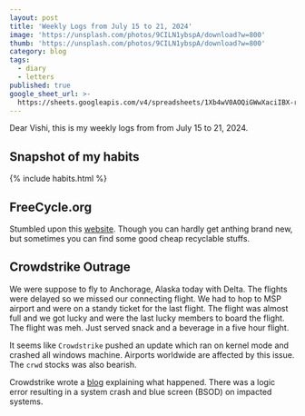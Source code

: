 ```yaml
---
layout: post
title: 'Weekly Logs from July 15 to 21, 2024'
image: 'https://unsplash.com/photos/9CILN1ybspA/download?w=800'
thumb: 'https://unsplash.com/photos/9CILN1ybspA/download?w=800'
category: blog
tags:
  - diary
  - letters
published: true
google_sheet_url: >-
  https://sheets.googleapis.com/v4/spreadsheets/1Xb4wV0AOQiGWwXaciIBX-rkFebzg8DlAcRcClshyAnA/values/Habits!A227:T239?alt=json&key=AIzaSyCgYRKf_apK3TUSYGO9WhQ5dN-ukY4H0gw
---
```


Dear Vishi, this is my weekly logs from from July 15 to 21, 2024.<!-- truncate_here -->

## Snapshot of my habits

{% include habits.html %}

## FreeCycle.org

Stumbled upon this [website](https://www.freecycle.org/). Though you can hardly get anthing brand new, but sometimes you can find some good cheap recyclable stuffs.

## Crowdstrike Outrage

We were suppose to fly to Anchorage, Alaska today with Delta. The flights were delayed so we missed our connecting flight. We had to hop to MSP airport and were on a standy ticket for the last flight. The flight was almost full and we got lucky and were the last lucky members to board the flight. The flight was meh. Just served snack and a beverage in a five hour flight. 

It seems like `Crowdstrike` pushed an update which ran on kernel mode and crashed all windows machine. Airports worldwide are affected by this issue. The `crwd` stocks was also bearish. 

Crowdstrike wrote a [blog](https://www.crowdstrike.com/blog/falcon-update-for-windows-hosts-technical-details/) explaining what happened. There was a logic error resulting in a system crash and blue screen (BSOD) on impacted systems.